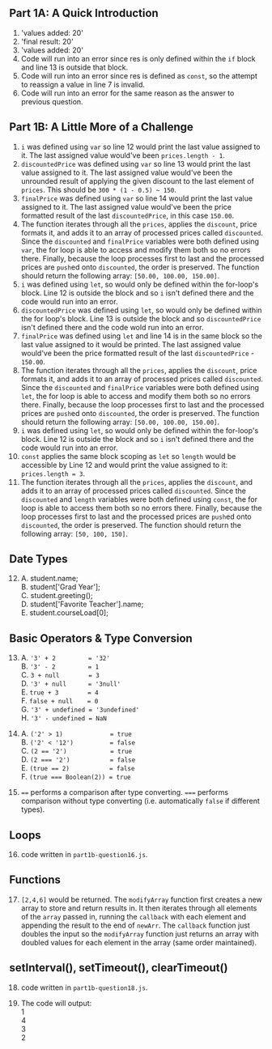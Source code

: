 Part 1A: A Quick Introduction
---

1. 'values added: 20'
2. 'final result: 20'
3. 'values added: 20'
4. Code will run into an error since res is only defined within the `if` block
and line 13 is outside that block.
5. Code will run into an error since res is defined as `const`, so the attempt
to reassign a value in line 7 is invalid.
6. Code will run into an error for the same reason as the answer to previous
question.

Part 1B: A Little More of a Challenge
---
1. `i` was defined using `var` so line 12 would print the last value assigned
   to it. The last assigned value would've been `prices.length - 1`.
2. `discountedPrice` was defined using `var` so line 13 would print the last
   value assigned to it. The last assigned value would've been the unrounded
   result of applying the given discount to the last element of `prices`. This
   should be `300 * (1 - 0.5) ~ 150`.
3. `finalPrice` was defined using `var` so line 14 would print the last value
   assigned to it. The last assigned value would've been the price formatted
   result of the last `discountedPrice`, in this case `150.00`.
4. The function iterates through all the `prices`, applies the `discount`, 
   price formats it, and adds it to an array of processed prices called 
   `discounted`. Since the `discounted` and `finalPrice` variables were both
   defined using `var`, the for loop is able to access and modify them both so
   no errors there. Finally, because the loop processes first to last and the 
   processed prices are `push`ed onto `discounted`, the order is preserved.
   The function should return the following array: `[50.00, 100.00, 150.00]`.
5. `i` was defined using `let`, so would only be defined within the for-loop's
   block. Line 12 is outside the block and so `i` isn't defined there and the
   code would run into an error.
6. `discountedPrice` was defined using `let`, so would only be defined within
   the for loop's block. Line 13 is outside the block and so `discountedPrice`
   isn't defined there and the code wold run into an error.
7. `finalPrice` was defined using `let` and line 14 is in the same block so the
   last value assigned to it would be printed. The last assigned value would've
   been the price formatted result of the last `discountedPrice` - `150.00`.
8. The function iterates through all the `prices`, applies the `discount`, 
   price formats it, and adds it to an array of processed prices called 
   `discounted`. Since the `discounted` and `finalPrice` variables were both
   defined using `let`, the for loop is able to access and modify them both so
   no errors there. Finally, because the loop processes first to last and the 
   processed prices are `push`ed onto `discounted`, the order is preserved.
   The function should return the following array: `[50.00, 100.00, 150.00]`.
9. `i` was defined using `let`, so would only be defined within the for-loop's
   block. Line 12 is outside the block and so `i` isn't defined there and the
   code would run into an error.
10. `const` applies the same block scoping as `let` so `length` would be
    accessible by Line 12 and would print the value assigned to it:
    `prices.length = 3`.
11. The function iterates through all the `prices`, applies the `discount`,
    and adds it to an array of processed prices called `discounted`. Since the
    `discounted` and `length` variables were both defined using `const`, the
    for loop is able to access them both so no errors there. Finally, because
    the loop processes first to last and the processed prices are `push`ed onto
    `discounted`, the order is preserved. The function should return the
    following array: `[50, 100, 150]`.

## Date Types
12. 
    A. student.name;  
    B. student['Grad Year'];  
    C. student.greeting();  
    D. student['Favorite Teacher'].name;  
    E. student.courseLoad[0];

## Basic Operators & Type Conversion
13. 
    A. `'3' + 2         = '32'`  
    B. `'3' - 2         = 1`  
    C. `3 + null        = 3`  
    D. `'3' + null      = '3null'`  
    E. `true + 3        = 4`  
    F. `false + null    = 0`  
    G. `'3' + undefined = '3undefined'`  
    H. `'3' - undefined = NaN`

14. 
    A. `('2' > 1)             = true`  
    B. `('2' < '12')          = false`  
    C. `(2 == '2')            = true`  
    D. `(2 === '2')           = false`  
    E. `(true == 2)           = false`  
    F. `(true === Boolean(2)) = true`

15. `==` performs a comparison after type converting. `===` performs comparison
    without type converting (i.e. automatically `false` if different types).

## Loops
16. code written in `part1b-question16.js`.

## Functions
17. `[2,4,6]` would be returned. The `modifyArray` function first creates a new
    array to store and return results in. It then iterates through all elements
    of the `array` passed in, running the `callback` with each element and
    appending the result to the end of `newArr`. The `callback` function just
    doubles the input so the `modifyArray` function just returns an array with
    doubled values for each element in the array (same order maintained).

## setInterval(), setTimeout(), clearTimeout()
18. code written in `part1b-question18.js`.

19. The code will output:  
1  
4  
3  
2
